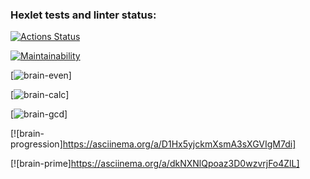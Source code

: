 ### Hexlet tests and linter status:
[![Actions Status](https://github.com/EinfachDietmar/python-project-49/actions/workflows/hexlet-check.yml/badge.svg)](https://github.com/EinfachDietmar/python-project-49/actions)

[![Maintainability](https://api.codeclimate.com/v1/badges/32b20642cc0815f637f3/maintainability)](https://codeclimate.com/github/EinfachDietmar/python-project-49/maintainability)

[![brain-even](https://asciinema.org/a/C6w8mCST6lgOqKtzl1MPcCagz)]

[![brain-calc](https://asciinema.org/a/OhzYrM1aMuXIgtQOMooFASUoO)]

[![brain-gcd](https://asciinema.org/a/TUuHfg3HwCTmogs2tSU3ZH5hi)]

[![brain-progression]https://asciinema.org/a/D1Hx5yjckmXsmA3sXGVIgM7di]

[![brain-prime]https://asciinema.org/a/dkNXNlQpoaz3D0wzvrjFo4ZlL]